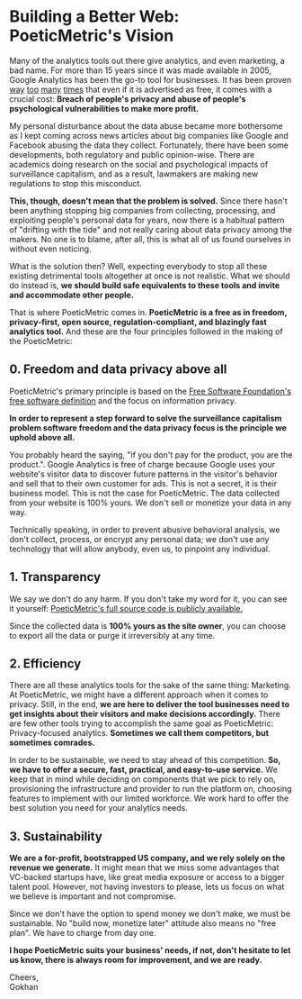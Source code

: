 # Building a Better Web: PoeticMetric's Vision

Many of the analytics tools out there give analytics, and even marketing, a bad name. For more than 15 years since it was made available in 2005, Google Analytics has been the go-to tool for businesses. It has been proven [way](https://www.nytimes.com/2019/09/04/technology/google-youtube-fine-ftc.html)  [too](https://www.bbc.com/news/technology-46944696)  [many](https://www.nytimes.com/2019/01/21/technology/google-europe-gdpr-fine.html)  [times](https://digitalguardian.com/blog/google-fined-57m-data-protection-watchdog-over-gdpr-violations) that even if it is advertised as free, it comes with a crucial cost: **Breach of people's privacy and abuse of people's psychological vulnerabilities to make more profit.**

My personal disturbance about the data abuse became more bothersome as I kept coming across news articles about big companies like Google and Facebook abusing the data they collect. Fortunately, there have been some developments, both regulatory and public opinion-wise. There are academics doing research on the social and psychological impacts of surveillance capitalism, and as a result, lawmakers are making new regulations to stop this misconduct.

**This, though, doesn't mean that the problem is solved.** Since there hasn't been anything stopping big companies from collecting, processing, and exploiting people's personal data for years, now there is a habitual pattern of "drifting with the tide" and not really caring about data privacy among the makers. No one is to blame, after all, this is what all of us found ourselves in without even noticing.

What is the solution then? Well, expecting everybody to stop all these existing detrimental tools altogether at once is not realistic. What we should do instead is, **we should build safe equivalents to these tools and invite and accommodate other people.**

That is where PoeticMetric comes in. **PoeticMetric is a free as in freedom, privacy-first, open source, regulation-compliant, and blazingly fast analytics tool.** And these are the four principles followed in the making of the PoeticMetric:

## 0. Freedom and data privacy above all

PoeticMetric's primary principle is based on the [Free Software Foundation's free software definition](https://www.gnu.org/philosophy/free-sw.en.html) and the focus on information privacy.

**In order to represent a step forward to solve the surveillance capitalism problem software freedom and the data privacy focus is the principle we uphold above all.**

You probably heard the saying, "if you don't pay for the product, you are the product.". Google Analytics is free of charge because Google uses your website's visitor data to discover future patterns in the visitor's behavior and sell that to their own customer for ads. This is not a secret, it is their business model. This is not the case for PoeticMetric. The data collected from your website is 100% yours. We don't sell or monetize your data in any way.

Technically speaking, in order to prevent abusive behavioral analysis, we don't collect, process, or encrypt any personal data; we don't use any technology that will allow anybody, even us, to pinpoint any individual.

## 1. Transparency

We say we don't do any harm. If you don't take my word for it, you can see it yourself: [PoeticMetric's full source code is publicly available.](https://github.com/th0th/poeticmetric)

Since the collected data is **100% yours as the site owner**, you can choose to export all the data or purge it irreversibly at any time.

## 2. Efficiency

There are all these analytics tools for the sake of the same thing: Marketing. At PoeticMetric, we might have a different approach when it comes to privacy. Still, in the end, **we are here to deliver the tool businesses need to get insights about their visitors and make decisions accordingly.** There are few other tools trying to accomplish the same goal as PoeticMetric: Privacy-focused analytics. **Sometimes we call them competitors, but sometimes comrades.**

In order to be sustainable, we need to stay ahead of this competition. **So, we have to offer a secure, fast, practical, and easy-to-use service.** We keep that in mind while deciding on components that we pick to rely on, provisioning the infrastructure and provider to run the platform on, choosing features to implement with our limited workforce. We work hard to offer the best solution you need for your analytics needs.

## 3. Sustainability

**We are a for-profit, bootstrapped US company, and we rely solely on the revenue we generate.** It might mean that we miss some advantages that VC-backed startups have, like great media exposure or access to a bigger talent pool. However, not having investors to please, lets us focus on what we believe is important and not compromise.

Since we don't have the option to spend money we don't make, we must be sustainable. No "build now, monetize later" attitude also means no "free plan". We have to charge from day one.

**I hope PoeticMetric suits your business' needs, if not, don't hesitate to let us know, there is always room for improvement, and we are ready.**

Cheers,  
Gokhan